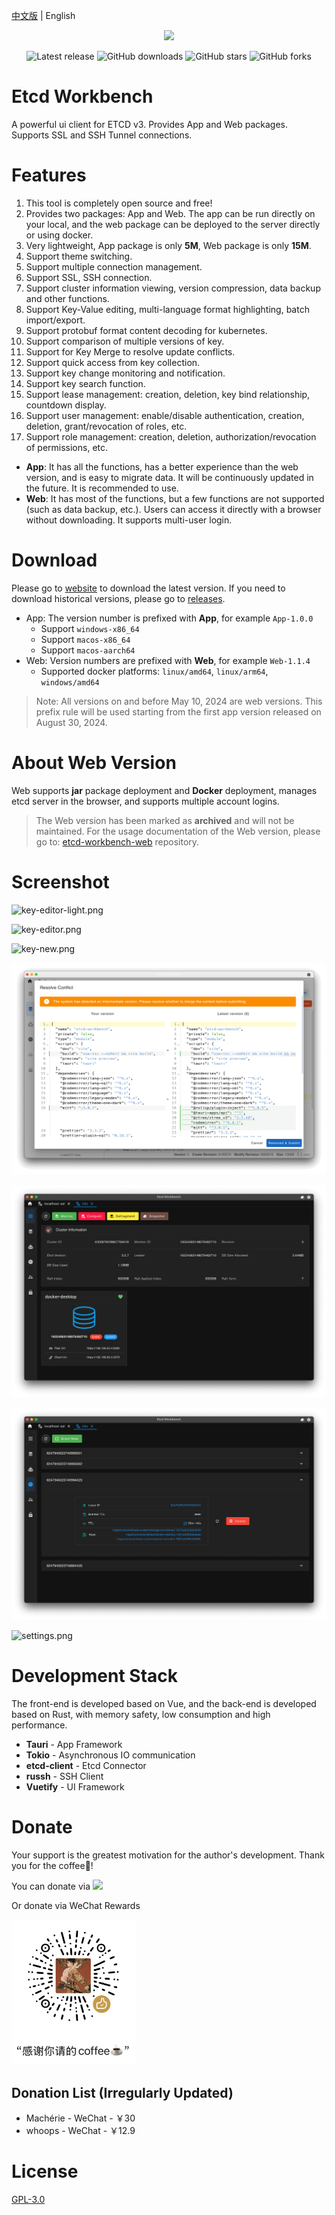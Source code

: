 [中文版](./README_ZH.md) | English

<div align=center>
<img src=app/src-tauri/icons/macos/icon.png width=300/>

</div>

<div align=center>

![Latest release](https://img.shields.io/github/release/tzfun/etcd-workbench) ![GitHub downloads](https://img.shields.io/github/downloads/tzfun/etcd-workbench/total) ![GitHub stars](https://img.shields.io/github/stars/tzfun/etcd-workbench) ![GitHub forks](https://img.shields.io/github/forks/tzfun/etcd-workbench)

</div>

# Etcd Workbench

A powerful ui client for ETCD v3. Provides App and Web packages. Supports SSL and SSH Tunnel connections.

# Features

1. This tool is completely open source and free!
2. Provides two packages: App and Web. The app can be run directly on your local, and the web package can be deployed to the server directly or using docker.
3. Very lightweight, App package is only **5M**, Web package is only **15M**.
4. Support theme switching.
5. Support multiple connection management.
6. Support SSL, SSH connection.
7. Support cluster information viewing, version compression, data backup and other functions.
8. Support Key-Value editing, multi-language format highlighting, batch import/export.
9. Support protobuf format content decoding for kubernetes.
10. Support comparison of multiple versions of key.
11. Support for Key Merge to resolve update conflicts.
12. Support quick access from key collection.
13. Support key change monitoring and notification.
14. Support key search function.
15. Support lease management: creation, deletion, key bind relationship, countdown display.
16. Support user management: enable/disable authentication, creation, deletion, grant/revocation of roles, etc.
17. Support role management: creation, deletion, authorization/revocation of permissions, etc.

- **App**: It has all the functions, has a better experience than the web version, and is easy to migrate data. It will be continuously updated in the future. It is recommended to use.
- **Web**: It has most of the functions, but a few functions are not supported (such as data backup, etc.). Users can access it directly with a browser without downloading. It supports multi-user login.

# Download

Please go to [website](https://tzfun.github.io/etcd-workbench/) to download the latest version. If you need to download historical versions, please go to [releases](https://github.com/tzfun/etcd-workbench/releases).

- App: The version number is prefixed with **App**, for example `App-1.0.0`
    - Support `windows-x86_64`
    - Support `macos-x86_64`
    - Support `macos-aarch64`
- Web: Version numbers are prefixed with **Web**, for example `Web-1.1.4`
    - Supported docker platforms: `linux/amd64`, `linux/arm64`, `windows/amd64`

> Note: All versions on and before May 10, 2024 are web versions. This prefix rule will be used starting from the first app version released on August 30, 2024.

# About Web Version

Web supports **jar** package deployment and **Docker** deployment, manages etcd server in the browser, and supports multiple account logins.

> The Web version has been marked as **archived** and will not be maintained. For the usage documentation of the Web version, please go to: [etcd-workbench-web](https://github.com/tzfun/etcd-workbench-web/) repository.

# Screenshot

![key-editor-light.png](screenshot/app/key-editor-light.png)

![key-editor.png](screenshot/app/key-editor.png)

![key-new.png](screenshot/app/key-new.png)

![key-merge.png](screenshot/app/merge.png)

![cluster.png](screenshot/app/cluster.png)

![leases.png](screenshot/app/leases.png)

![settings.png](screenshot/app/settings.png)

# Development Stack

The front-end is developed based on Vue, and the back-end is developed based on Rust, with memory safety, low consumption and high performance.

- **Tauri** - App Framework
- **Tokio** - Asynchronous IO communication
- **etcd-client** - Etcd Connector
- **russh** - SSH Client
- **Vuetify** - UI Framework

# Donate

Your support is the greatest motivation for the author's development. Thank you for the coffee🍵!

You can donate via
<a href=https://paypal.me/beifengtz>
<img src=https://www.paypalobjects.com/paypal-ui/logos/svg/paypal-color.svg width=80/>
</a>


Or donate via WeChat Rewards
<div>
<img src=app/public/donate-wechat.jpg width=200/>
</div>

## Donation List (Irregularly Updated)
- Machérie - WeChat - ￥30
- whoops - WeChat - ￥12.9


# License

[GPL-3.0](LICENSE)
